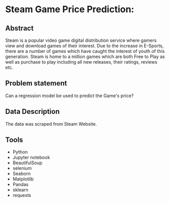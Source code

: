 # Steam Game Price Prediction:

## Abstract
Steam is a popular video game digital distribution service where gamers view and download games of their interest. Due to the increase in E-Sports, there are a number of games which have caught the interest of youth of this generation. Steam is home to a million games which are both Free to Play as well as purchase to play including all new releases, their ratings, reviews etc.

## Problem statement
Can a regression model be used to predict the Game's price?

## Data Description
The data was scraped from Steam Website.

## Tools
- Python
- Jupyter notebook
- BeautifulSoup
- selenium
- Seaborn
- Matplotlib
- Pandas
- sklearn
- requests
